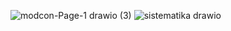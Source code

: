 ![modcon-Page-1 drawio (3)](https://user-images.githubusercontent.com/65795036/196015946-15c67c4d-ace8-435c-9630-c14d338ca89e.png)
![sistematika drawio](https://user-images.githubusercontent.com/65795036/196015967-576559ed-4848-4aa8-bbc8-dfa6d06d718c.png)
